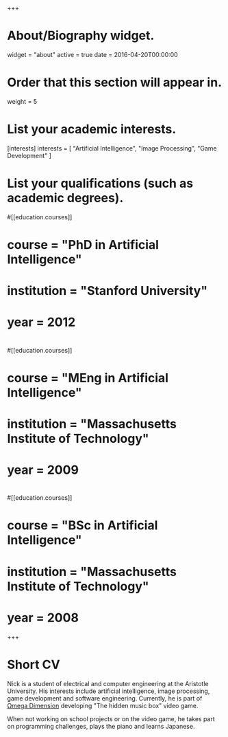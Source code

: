 +++
# About/Biography widget.
widget = "about"
active = true
date = 2016-04-20T00:00:00

# Order that this section will appear in.
weight = 5

# List your academic interests.
[interests]
  interests = [
    "Artificial Intelligence",
    "Image Processing",
    "Game Development"
  ]

# List your qualifications (such as academic degrees).
#[[education.courses]]
#  course = "PhD in Artificial Intelligence"
#  institution = "Stanford University"
#  year = 2012
#
#[[education.courses]]
#  course = "MEng in Artificial Intelligence"
#  institution = "Massachusetts Institute of Technology"
#  year = 2009
#
#[[education.courses]]
#  course = "BSc in Artificial Intelligence"
#  institution = "Massachusetts Institute of Technology"
#  year = 2008

+++

# Short CV
Nick is a student of electrical and computer engineering at the Aristotle University. His interests include artificial intelligence, image processing,
game development and software engineering. Currently, he is part of [Ωmega Dimension](http://dimensionomega.ml/wp/) developing "The hidden music box" video game.

When not working on school projects or on the video game, he takes part on programming challenges, plays the piano and learns Japanese.
